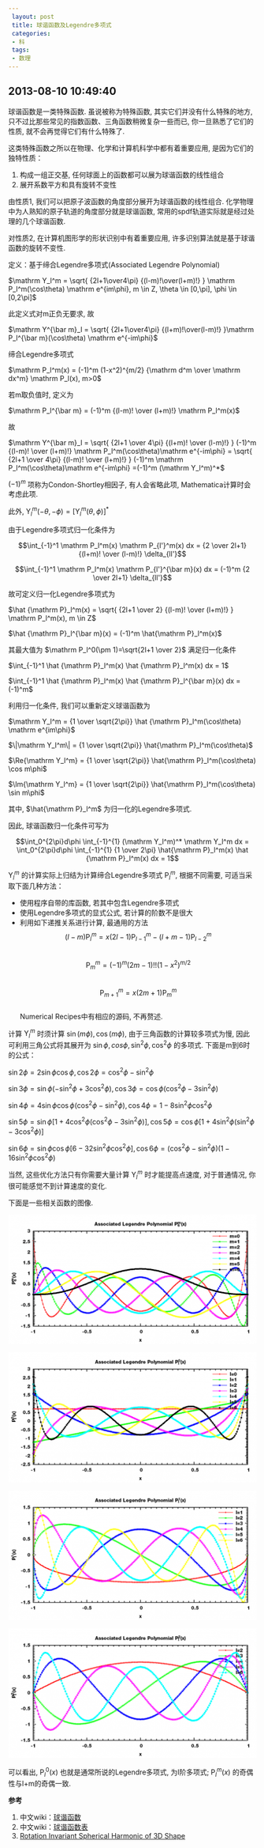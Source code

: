 ```yaml
---
 layout: post
 title: 球谐函数及Legendre多项式
 categories: 
 - 科
 tags:
 - 数理
---
```



## 2013-08-10 10:49:40

球谐函数是一类特殊函数. 虽说被称为特殊函数, 其实它们并没有什么特殊的地方, 只不过比那些常见的指数函数、三角函数稍微复杂一些而已, 你一旦熟悉了它们的性质, 就不会再觉得它们有什么特殊了. 

这类特殊函数之所以在物理、化学和计算机科学中都有着重要应用, 是因为它们的独特性质：

1. 构成一组正交基, 任何球面上的函数都可以展为球谐函数的线性组合
2. 展开系数平方和具有旋转不变性

由性质1, 我们可以把原子波函数的角度部分展开为球谐函数的线性组合. 化学物理中为人熟知的原子轨道的角度部分就是球谐函数, 常用的spdf轨道实际就是经过处理的几个球谐函数. 

对性质2, 在计算机图形学的形状识别中有着重要应用, 许多识别算法就是基于球谐函数的旋转不变性. 

定义：基于缔合Legendre多项式(Associated Legendre Polynomial)

$\mathrm Y_l^m = \sqrt{ {2l+1\over4\pi} {(l-m)!\over(l+m)!} } \mathrm P_l^m(\cos\theta) \mathrm e^{im\phi}, m \in Z, \theta \in [0,\pi], \phi \in [0,2\pi]$

此定义式对m正负无要求, 故

$\mathrm Y^{\bar m}_l = \sqrt{ {2l+1\over4\pi} {(l+m)!\over(l-m)!} }\mathrm P_l^{\bar m}(\cos\theta) \mathrm e^{-im\phi}$

缔合Legendre多项式

$\mathrm P_l^m(x) = (-1)^m (1-x^2)^{m/2} {\mathrm d^m \over \mathrm dx^m} \mathrm P_l(x), m>0$

若m取负值时, 定义为

$\mathrm P_l^{\bar m} = (-1)^m {(l-m)! \over (l+m)!} \mathrm P_l^m(x)$

故

$\mathrm Y^{\bar m}_l = \sqrt{ {2l+1 \over 4\pi} {(l+m)! \over (l-m)!} } (-1)^m {(l-m)! \over (l+m)!} \mathrm P_l^m(\cos\theta)\mathrm e^{-im\phi} = \sqrt{ {2l+1 \over 4\pi} {(l-m)! \over (l+m)!} } (-1)^m \mathrm P_l^m(\cos\theta)\mathrm e^{-im\phi} =(-1)^m (\mathrm Y_l^m)^*$

$(-1)^m$ 项称为Condon-Shortley相因子, 有人会省略此项, Mathematica计算时会考虑此项. 

此外, $\mathrm Y_l^m(-\theta, -\phi) = [\mathrm Y_l^m(\theta,\phi)]^*$

由于Legendre多项式归一化条件为

$$\int_{-1}^1 \mathrm P_l^m(x) \mathrm P_{l'}^m(x) dx = {2 \over 2l+1} {(l+m)! \over (l-m)!} \delta_{ll'}$$

$$\int_{-1}^1 \mathrm P_l^m(x) \mathrm P_{l'}^{\bar m}(x) dx = (-1)^m {2 \over 2l+1} \delta_{ll'}$$

故可定义归一化Legendre多项式为

$\hat {\mathrm P}_l^m(x) = \sqrt{ {2l+1 \over 2} {(l-m)! \over (l+m)!} } \mathrm P_l^m(x), m \in Z$

$\hat {\mathrm P}_l^{\bar m}(x) = (-1)^m \hat{\mathrm P}_l^m(x)$

其最大值为 $\mathrm P_l^0(\pm 1)=\sqrt{2l+1 \over 2}$
满足归一化条件

$\int_{-1}^1 \hat {\mathrm P}_l^m(x) \hat {\mathrm P}_l^m(x) dx = 1$

$\int_{-1}^1 \hat {\mathrm P}_l^m(x) \hat {\mathrm P}_l^{\bar m}(x) dx = (-1)^m$

利用归一化条件, 我们可以重新定义球谐函数为

$\mathrm Y_l^m = {1 \over \sqrt{2\pi}} \hat {\mathrm P}_l^m(\cos\theta) \mathrm e^{im\phi}$

$\|\mathrm Y_l^m\| = {1 \over \sqrt{2\pi}} \hat{\mathrm P}_l^m(\cos\theta)$

$\Re{\mathrm Y_l^m} = {1 \over \sqrt{2\pi}} \hat{\mathrm P}_l^m(\cos\theta) \cos m\phi$

$\Im{\mathrm Y_l^m} = {1 \over \sqrt{2\pi}} \hat{\mathrm P}_l^m(\cos\theta) \sin m\phi$

其中, $\hat{\mathrm P}_l^m$ 为归一化的Legendre多项式. 

因此, 球谐函数归一化条件可写为

$$\int_0^{2\pi}d\phi \int_{-1}^{1} (\mathrm Y_l^m)^* \mathrm Y_l^m dx = \int_0^{2\pi}d\phi \int_{-1}^{1} {1 \over 2\pi} \hat{\mathrm P}_l^m(x) \hat {\mathrm P}_l^m(x) dx = 1$$

${\mathrm Y}_l^m$ 的计算实际上归结为计算缔合Legendre多项式 ${\mathrm P}_l^m$, 根据不同需要, 可适当采取下面几种方法：

- 使用程序自带的库函数, 若其中包含Legendre多项式
- 使用Legendre多项式的显式公式, 若计算的阶数不是很大
- 利用如下递推关系进行计算, 最通用的方法
  $$(l-m)\mathrm P_l^m=x(2l-1)\mathrm P_{l-1}^m-(l+m-1)\mathrm P_{l-2}^m$$  
  $$\mathrm P_m^m = (-1)^m(2m-1)!!(1-x^2)^{m/2}$$  
  $$\mathrm P_{m+1}^m = x(2m+1)\mathrm P_m^m$$  
Numerical Recipes中有相应的源码, 不再赘述. 

计算 ${\mathrm Y}_l^m$ 时须计算 $\sin(m \phi), \cos(m\phi)$, 由于三角函数的计算较多项式为慢, 因此可利用三角公式将其展开为 $\sin\phi, cos\phi, \sin^2\phi, \cos^2\phi$ 的多项式. 下面是m到6时的公式：

$\sin2\phi=2\sin\phi \cos\phi, \cos2\phi=\cos^2\phi-\sin^2\phi$

$\sin3\phi=\sin\phi(-\sin^2\phi+3\cos^2\phi), \cos3\phi = \cos\phi(\cos^2\phi-3\sin^2\phi)$

$\sin4\phi=4\sin\phi \cos\phi(\cos^2\phi-\sin^2\phi), \cos4\phi = 1-8\sin^2\phi \cos^2\phi$

$\sin5\phi=\sin\phi[1+4\cos^2\phi(\cos^2\phi-3\sin^2\phi)], \cos5\phi = \cos\phi[1+4\sin^2\phi(\sin^2\phi-3\cos^2\phi)]$

$\sin6\phi=\sin\phi \cos\phi[6-32\sin^2\phi \cos^2\phi], \cos6\phi=(\cos^2\phi-\sin^2\phi)(1-16\sin^2\phi \cos^2\phi)$

当然, 这些优化方法只有你需要大量计算 ${\mathrm Y}_l^m$ 时才能提高点速度, 对于普通情况, 你很可能感觉不到计算速度的变化. 

下面是一些相关函数的图像. 

![](/pic/2013-08-10-球谐函数_1.png)

![](/pic/2013-08-10-球谐函数_2.png)

![](/pic/2013-08-10-球谐函数_3.png)

![](/pic/2013-08-10-球谐函数_4.png)

可以看出, $\mathrm P_l^0(x)$ 也就是通常所说的Legendre多项式, 为l阶多项式; $\mathrm P_l^m(x)$ 的奇偶性与l+m的奇偶一致. 

**参考**

1. 中文wiki：[球谐函数](http://zh.wikipedia.org/wiki/%E7%90%83%E8%B0%90%E5%87%BD%E6%95%B0)
2. 中文wiki：[球谐函数表](http://zh.wikipedia.org/wiki/%E7%90%83%E8%AB%A7%E5%87%BD%E6%95%B8%E8%A1%A8)
3. [Rotation Invariant Spherical Harmonic of 3D Shape](http://www.chenkuantong.com/?p=1210)
